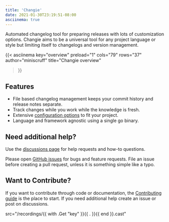 ```yaml
---
title: 'Changie'
date: 2021-01-30T23:19:51-08:00
asciinema: true
---
```


Automated changelog tool for preparing releases with lots of customization options.
Changie aims to be a universal tool for any project language or style but limiting itself to changelogs and version management.

{{< asciinema
  key="overview"
  preload="1"
  cols="79"
  rows="37"
  author="miniscruff"
  title="Changie overview"
>}}

## Features
* File based changelog management keeps your commit history and release notes separate.
* Track changes while you work while the knowledge is fresh.
* Extensive [configuration options](/config) to fit your project.
* Language and framework agnostic using a single go binary.

## Need additional help?
Use the [discussions page](https://github.com/miniscruff/changie/discussions) for help requests and how-to questions.

Please open [GitHub issues](https://github.com/miniscruff/changie/issues) for bugs and feature requests.
File an issue before creating a pull request, unless it is something simple like a typo.

## Want to Contribute?
If you want to contribute through code or documentation, the [Contributing guide](https://github.com/miniscruff/changie/blob/main/CONTRIBUTING.md) is the place to start.
If you need additional help create an issue or post on discussions.

src="/recordings/{{ with .Get "key" }}{{ . }}{{ end }}.cast"
